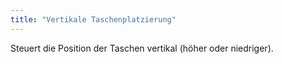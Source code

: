 ```yaml
---
title: "Vertikale Taschenplatzierung"
---
```


Steuert die Position der Taschen vertikal (höher oder niedriger).




